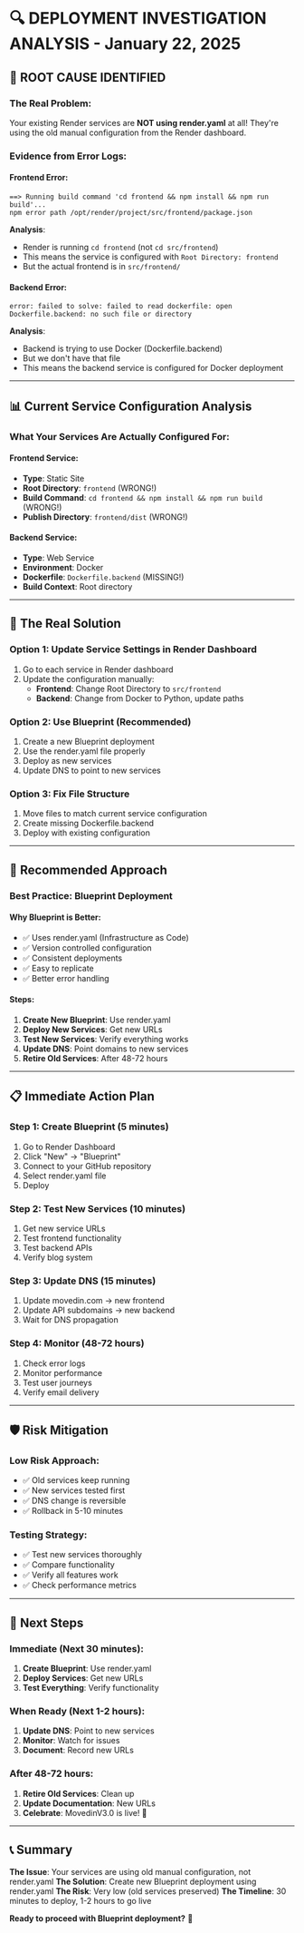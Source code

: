 # 🔍 **DEPLOYMENT INVESTIGATION ANALYSIS** - January 22, 2025

## 🚨 **ROOT CAUSE IDENTIFIED**

### **The Real Problem:**
Your existing Render services are **NOT using render.yaml** at all! They're using the old manual configuration from the Render dashboard.

### **Evidence from Error Logs:**

#### **Frontend Error:**
```
==> Running build command 'cd frontend && npm install && npm run build'...
npm error path /opt/render/project/src/frontend/package.json
```

**Analysis**: 
- Render is running `cd frontend` (not `cd src/frontend`)
- This means the service is configured with `Root Directory: frontend`
- But the actual frontend is in `src/frontend/`

#### **Backend Error:**
```
error: failed to solve: failed to read dockerfile: open Dockerfile.backend: no such file or directory
```

**Analysis**:
- Backend is trying to use Docker (Dockerfile.backend)
- But we don't have that file
- This means the backend service is configured for Docker deployment

---

## 📊 **Current Service Configuration Analysis**

### **What Your Services Are Actually Configured For:**

#### **Frontend Service:**
- **Type**: Static Site
- **Root Directory**: `frontend` (WRONG!)
- **Build Command**: `cd frontend && npm install && npm run build` (WRONG!)
- **Publish Directory**: `frontend/dist` (WRONG!)

#### **Backend Service:**
- **Type**: Web Service
- **Environment**: Docker
- **Dockerfile**: `Dockerfile.backend` (MISSING!)
- **Build Context**: Root directory

---

## 🎯 **The Real Solution**

### **Option 1: Update Service Settings in Render Dashboard**
1. Go to each service in Render dashboard
2. Update the configuration manually:
   - **Frontend**: Change Root Directory to `src/frontend`
   - **Backend**: Change from Docker to Python, update paths

### **Option 2: Use Blueprint (Recommended)**
1. Create a new Blueprint deployment
2. Use the render.yaml file properly
3. Deploy as new services
4. Update DNS to point to new services

### **Option 3: Fix File Structure**
1. Move files to match current service configuration
2. Create missing Dockerfile.backend
3. Deploy with existing configuration

---

## 🔧 **Recommended Approach**

### **Best Practice: Blueprint Deployment**

#### **Why Blueprint is Better:**
- ✅ Uses render.yaml (Infrastructure as Code)
- ✅ Version controlled configuration
- ✅ Consistent deployments
- ✅ Easy to replicate
- ✅ Better error handling

#### **Steps:**
1. **Create New Blueprint**: Use render.yaml
2. **Deploy New Services**: Get new URLs
3. **Test New Services**: Verify everything works
4. **Update DNS**: Point domains to new services
5. **Retire Old Services**: After 48-72 hours

---

## 📋 **Immediate Action Plan**

### **Step 1: Create Blueprint (5 minutes)**
1. Go to Render Dashboard
2. Click "New" → "Blueprint"
3. Connect to your GitHub repository
4. Select render.yaml file
5. Deploy

### **Step 2: Test New Services (10 minutes)**
1. Get new service URLs
2. Test frontend functionality
3. Test backend APIs
4. Verify blog system

### **Step 3: Update DNS (15 minutes)**
1. Update movedin.com → new frontend
2. Update API subdomains → new backend
3. Wait for DNS propagation

### **Step 4: Monitor (48-72 hours)**
1. Check error logs
2. Monitor performance
3. Test user journeys
4. Verify email delivery

---

## 🛡️ **Risk Mitigation**

### **Low Risk Approach:**
- ✅ Old services keep running
- ✅ New services tested first
- ✅ DNS change is reversible
- ✅ Rollback in 5-10 minutes

### **Testing Strategy:**
- ✅ Test new services thoroughly
- ✅ Compare functionality
- ✅ Verify all features work
- ✅ Check performance metrics

---

## 🎯 **Next Steps**

### **Immediate (Next 30 minutes):**
1. **Create Blueprint**: Use render.yaml
2. **Deploy Services**: Get new URLs
3. **Test Everything**: Verify functionality

### **When Ready (Next 1-2 hours):**
1. **Update DNS**: Point to new services
2. **Monitor**: Watch for issues
3. **Document**: Record new URLs

### **After 48-72 hours:**
1. **Retire Old Services**: Clean up
2. **Update Documentation**: New URLs
3. **Celebrate**: MovedinV3.0 is live! 🎉

---

## 📞 **Summary**

**The Issue**: Your services are using old manual configuration, not render.yaml
**The Solution**: Create new Blueprint deployment using render.yaml
**The Risk**: Very low (old services preserved)
**The Timeline**: 30 minutes to deploy, 1-2 hours to go live

**Ready to proceed with Blueprint deployment?** 🚀
